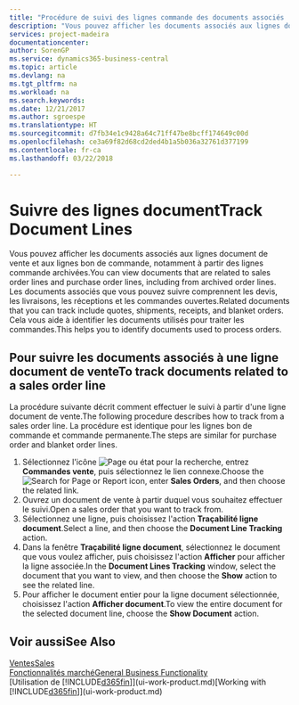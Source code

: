 ```yaml
---
title: "Procédure de suivi des lignes commande des documents associés | Microsoft Docs"
description: "Vous pouvez afficher les documents associés aux lignes document de vente et aux lignes bon de commande, notamment à partir des lignes commande archivées. Les documents associés que vous pouvez suivre comprennent les devis, les livraisons, les réceptions et les commandes ouvertes. Cela vous aide à identifier les documents utilisés pour traiter les commandes."
services: project-madeira
documentationcenter: 
author: SorenGP
ms.service: dynamics365-business-central
ms.topic: article
ms.devlang: na
ms.tgt_pltfrm: na
ms.workload: na
ms.search.keywords: 
ms.date: 12/21/2017
ms.author: sgroespe
ms.translationtype: HT
ms.sourcegitcommit: d7fb34e1c9428a64c71ff47be8bcff174649c00d
ms.openlocfilehash: ce3a69f82d68cd2ded4b1a5b036a32761d377199
ms.contentlocale: fr-ca
ms.lasthandoff: 03/22/2018

---
```

# <a name="track-document-lines"></a><span data-ttu-id="1d251-105">Suivre des lignes document</span><span class="sxs-lookup"><span data-stu-id="1d251-105">Track Document Lines</span></span>
<span data-ttu-id="1d251-106">Vous pouvez afficher les documents associés aux lignes document de vente et aux lignes bon de commande, notamment à partir des lignes commande archivées.</span><span class="sxs-lookup"><span data-stu-id="1d251-106">You can view documents that are related to sales order lines and purchase order lines, including from archived order lines.</span></span> <span data-ttu-id="1d251-107">Les documents associés que vous pouvez suivre comprennent les devis, les livraisons, les réceptions et les commandes ouvertes.</span><span class="sxs-lookup"><span data-stu-id="1d251-107">Related documents that you can track include quotes, shipments, receipts, and blanket orders.</span></span> <span data-ttu-id="1d251-108">Cela vous aide à identifier les documents utilisés pour traiter les commandes.</span><span class="sxs-lookup"><span data-stu-id="1d251-108">This helps you to identify documents used to process orders.</span></span>  

## <a name="to-track-documents-related-to-a-sales-order-line"></a><span data-ttu-id="1d251-109">Pour suivre les documents associés à une ligne document de vente</span><span class="sxs-lookup"><span data-stu-id="1d251-109">To track documents related to a sales order line</span></span>
<span data-ttu-id="1d251-110">La procédure suivante décrit comment effectuer le suivi à partir d'une ligne document de vente.</span><span class="sxs-lookup"><span data-stu-id="1d251-110">The following procedure describes how to track from a sales order line.</span></span> <span data-ttu-id="1d251-111">La procédure est identique pour les lignes bon de commande et commande permanente.</span><span class="sxs-lookup"><span data-stu-id="1d251-111">The steps are similar for purchase order and blanket order lines.</span></span>

1.  <span data-ttu-id="1d251-112">Sélectionnez l'icône ![Page ou état pour la recherche](media/ui-search/search_small.png "Page ou état pour la recherche"), entrez **Commandes vente**, puis sélectionnez le lien connexe.</span><span class="sxs-lookup"><span data-stu-id="1d251-112">Choose the ![Search for Page or Report](media/ui-search/search_small.png "Search for Page or Report icon") icon, enter **Sales Orders**, and then choose the related link.</span></span>  
2.  <span data-ttu-id="1d251-113">Ouvrez un document de vente à partir duquel vous souhaitez effectuer le suivi.</span><span class="sxs-lookup"><span data-stu-id="1d251-113">Open a sales order that you want to track from.</span></span>  
3.  <span data-ttu-id="1d251-114">Sélectionnez une ligne, puis choisissez l'action **Traçabilité ligne document**.</span><span class="sxs-lookup"><span data-stu-id="1d251-114">Select a line, and then choose the **Document Line Tracking** action.</span></span>
4. <span data-ttu-id="1d251-115">Dans la fenêtre **Traçabilité ligne document**, sélectionnez le document que vous voulez afficher, puis choisissez l'action **Afficher** pour afficher la ligne associée.</span><span class="sxs-lookup"><span data-stu-id="1d251-115">In the **Document Lines Tracking** window, select the document that you want to view, and then choose the **Show** action to see the related line.</span></span>
5. <span data-ttu-id="1d251-116">Pour afficher le document entier pour la ligne document sélectionnée, choisissez l'action **Afficher document**.</span><span class="sxs-lookup"><span data-stu-id="1d251-116">To view the entire document for the selected document line, choose the **Show Document** action.</span></span>

## <a name="see-also"></a><span data-ttu-id="1d251-117">Voir aussi</span><span class="sxs-lookup"><span data-stu-id="1d251-117">See Also</span></span>
[<span data-ttu-id="1d251-118">Ventes</span><span class="sxs-lookup"><span data-stu-id="1d251-118">Sales</span></span>](sales-manage-sales.md)  
[<span data-ttu-id="1d251-119">Fonctionnalités marché</span><span class="sxs-lookup"><span data-stu-id="1d251-119">General Business Functionality</span></span>](ui-across-business-areas.md)  
<span data-ttu-id="1d251-120">[Utilisation de [!INCLUDE[d365fin](includes/d365fin_md.md)]](ui-work-product.md)</span><span class="sxs-lookup"><span data-stu-id="1d251-120">[Working with [!INCLUDE[d365fin](includes/d365fin_md.md)]](ui-work-product.md)</span></span>

